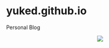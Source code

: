 # yuked.github.io
Personal Blog

<div align="center"><img src="https://cdn.jsdelivr.net/gh/yuked/yuked.github.io/assets/github-contribution-grid-snake.svg" /></div>
